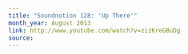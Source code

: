 ```yaml
---
title: "Soundnotion 128: 'Up There'"
month_year: August 2013
link: http://www.youtube.com/watch?v=zizKreGBuDg
source:
---
```




